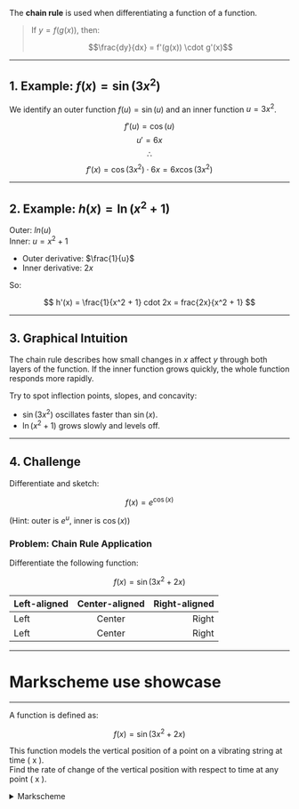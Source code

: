 
The **chain rule** is used when differentiating a function of a function.

> If $y = f(g(x))$, then:
>
> $$\frac{dy}{dx} = f'(g(x)) \cdot g'(x)$$

---

## 1. Example: $f(x) = \sin(3x^2)$

We identify an outer function $f(u) = \sin(u)$ and an inner function $u = 3x^2$.

$$f'(u) = \cos(u)$$
$$u' = 6x$$
$$∴ $$
$$
  f'(x) = \cos(3x^2) \cdot 6x = 6x \cos(3x^2)
$$



---

## 2. Example: $h(x) = \ln(x^2 + 1)$

Outer: $ln(u)$  
Inner: $u = x^2 + 1$

- Outer derivative: $\frac{1}{u}$
- Inner derivative: $2x$

So:

$$
h'(x) = \frac{1}{x^2 + 1} cdot 2x = frac{2x}{x^2 + 1}
$$



---

## 3. Graphical Intuition

The chain rule describes how small changes in $x$ affect $y$ through both layers of the function. If the inner function grows quickly, the whole function responds more rapidly.

Try to spot inflection points, slopes, and concavity:

- $\sin(3x^2)$ oscillates faster than $\sin(x)$.
- $\ln(x^2 + 1)$ grows slowly and levels off.

---

## 4. Challenge

Differentiate and sketch:

$$
f(x) = e^{\cos(x)}
$$

(Hint: outer is $e^u$, inner is $\cos(x)$)

### Problem: Chain Rule Application

Differentiate the following function:

$$
f(x) = \sin(3x^2 + 2x)
$$

| Left-aligned | Center-aligned | Right-aligned |
|:-------------|:-------------:|-------------:|
| Left         | Center        | Right        |
| Left         | Center        | Right        |

---
# Markscheme use showcase
---


A function is defined as:

$$
f(x) = \sin(3x^2 + 2x)
$$

This function models the vertical position of a point on a vibrating string at time \( x \).  
Find the rate of change of the vertical position with respect to time at any point \( x \).

<details>
<summary>Markscheme</summary>

**Step 1:** Recognize the chain rule structure  
This is a composition:  
- Outer function: $$\sin(u)$$  
- Inner function: $$u = 3x^2 + 2x$$

**Step 2:** Differentiate each part  
- Derivative of outer: $$\frac{d}{du}[\sin(u)] = \cos(u)$$  
- Derivative of inner:  
  $$\frac{d}{dx}[3x^2 + 2x] = 6x + 2$$

**Step 3:** Apply the chain rule  
$$f'(x) = \cos(3x^2 + 2x) \cdot (6x + 2)$$

**Final Answer:**  
$$f'(x) = (6x + 2)\cos(3x^2 + 2x)$$

| Left-aligned | Center-aligned | Right-aligned |
|:-------------|:-------------:|-------------:|
| Left         | Center        | Right        |
| Left         | Center        | Right        |

</details>


